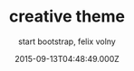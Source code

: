 ---
title: creative theme
github: https://github.com/volny/creative-theme-jekyll
demo: https://volny.github.io/creative-theme-jekyll
author: start bootstrap, felix volny
ssg:
  - Jekyll
cms:
  - No Cms
date: 2015-09-13T04:48:49.000Z
stale: true
---